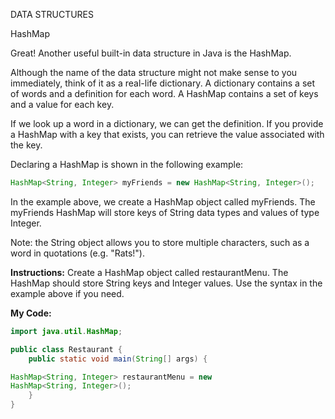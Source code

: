 DATA STRUCTURES

HashMap

Great! Another useful built-in data structure in Java is the HashMap.

Although the name of the data structure might not make sense to you immediately, think of it as a real-life dictionary. A dictionary contains a set of words and a definition for each word. A HashMap contains a set of keys and a value for each key.

If we look up a word in a dictionary, we can get the definition. If you provide a HashMap with a key that exists, you can retrieve the value associated with the key.

Declaring a HashMap is shown in the following example:
```java
HashMap<String, Integer> myFriends = new HashMap<String, Integer>();
```
In the example above, we create a HashMap object called myFriends. The myFriends HashMap will store keys of String data types and values of type Integer.

Note: the String object allows you to store multiple characters, such as a word in quotations (e.g. "Rats!").

**Instructions:**
Create a HashMap object called restaurantMenu. The HashMap should store String keys and Integer values. Use the syntax in the example above if you need.

**My Code:**
```java
import java.util.HashMap;

public class Restaurant {
	public static void main(String[] args) {

HashMap<String, Integer> restaurantMenu = new
HashMap<String, Integer>();
    }
}
```
